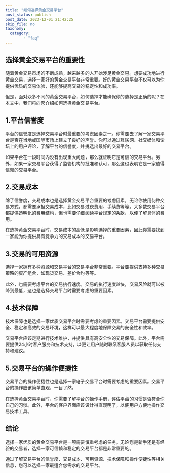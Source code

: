 ```yaml
---
title: "如何选择黄金交易平台"
post_status: publish
post_date: 2023-12-01 21:42:25
skip_file: no
taxonomy:
  category:
        - "faq"
---
```


## 选择黄金交易平台的重要性

随着黄金交易市场的不断成熟，越来越多的人开始涉足黄金交易。想要成功地进行黄金交易，选择一家好的黄金交易平台非常重要。好的黄金交易平台不仅可以为你提供优质的交易体验，还能够提高交易的稳定性和成功率。

但是，面对众多不同的黄金交易平台，如何选择才能确保你的选择是正确的呢？在本文中，我们将向您介绍如何选择黄金交易平台。

## 1.平台信誉度

平台的信誉度是选择交易平台时最重要的考虑因素之一。你需要去了解一家交易平台是否在当地或国际市场上建立了良好的声誉。你可以通过互联网、社交媒体和论坛上的用户评论，了解平台的信誉度，并挑选出最好的交易平台。

如果平台在一段时间内没有出现重大问题，那么就证明它是可信的交易平台。另外，如果一家交易平台获得了监管机构的批准和认可，那么这也表明它是一家值得信赖的交易平台。

## 2.交易成本

除了信誉度，交易成本也是选择黄金交易平台重要的考虑因素。无论你使用何种交易方式，都需要承担交易成本，比如交易过夜费用、手续费等等。大多数交易平台都提供透明化的费用结构，但也需要仔细阅读平台规定的条款，以便了解具体的费用。

在选择黄金交易平台时，交易成本的高低是影响选择的重要因素，因此你需要找到一家能为你提供具有竞争力的交易成本的交易平台。

## 3.交易的可用资源

选择一家拥有多种资源和交易平台的交易平台非常重要。平台要提供支持多种交易策略的资产组合，如现货交易、差价合约等等。

此外，也需要考虑平台的交易执行速度。交易的执行速度越快，交易风险就可以被降到最低，这也是选择交易平台时需要考虑的重要因素。

## 4.技术保障

技术保障也是选择一家优质交易平台时需要考虑的重要因素。交易平台需要提供安全、稳定和高效的交易环境，这样可以最大程度地保障交易的安全性和效率。

交易平台应该定期进行技术维护，并提供具有高安全性的交易保障。此外，平台需要提供24小时客户服务和技术支持，以便让用户随时联系客服人员以获取任何支持和建议。

## 5.交易平台的操作便捷性

交易平台的操作便捷性也是选择一家电子交易平台时需要考虑的重要因素。交易平台的操作应该简单直观，一目了然。

在选择黄金交易平台时，你需要了解平台的操作手册，评估平台的习惯是否符合你自己的习惯。此外，平台的客户界面应该设计得直观明了，以便用户方便地操作交易技术工具。

## 结论

选择一家优质的黄金交易平台是一项需要慎重考虑的任务。无论您是新手还是有经验的交易者，选择一家可信赖和稳定的交易平台都是非常重要的。

通过了解交易平台的信誉度、交易成本、可用资源、技术保障和操作便捷性等相关信息，您可以选择一家最适合您需求的交易平台。
